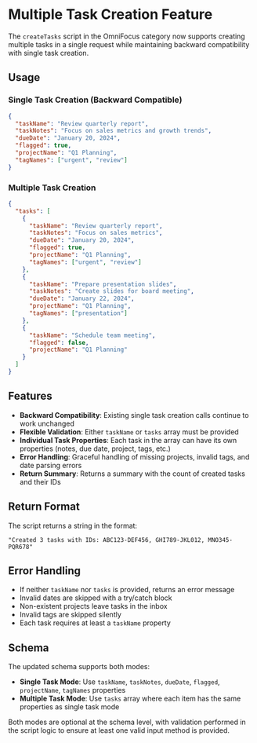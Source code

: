 # Multiple Task Creation Feature

The `createTasks` script in the OmniFocus category now supports creating multiple tasks in a single request while maintaining backward compatibility with single task creation.

## Usage

### Single Task Creation (Backward Compatible)

```json
{
  "taskName": "Review quarterly report",
  "taskNotes": "Focus on sales metrics and growth trends",
  "dueDate": "January 20, 2024",
  "flagged": true,
  "projectName": "Q1 Planning",
  "tagNames": ["urgent", "review"]
}
```

### Multiple Task Creation

```json
{
  "tasks": [
    {
      "taskName": "Review quarterly report",
      "taskNotes": "Focus on sales metrics",
      "dueDate": "January 20, 2024",
      "flagged": true,
      "projectName": "Q1 Planning",
      "tagNames": ["urgent", "review"]
    },
    {
      "taskName": "Prepare presentation slides",
      "taskNotes": "Create slides for board meeting",
      "dueDate": "January 22, 2024",
      "projectName": "Q1 Planning",
      "tagNames": ["presentation"]
    },
    {
      "taskName": "Schedule team meeting",
      "flagged": false,
      "projectName": "Q1 Planning"
    }
  ]
}
```

## Features

- **Backward Compatibility**: Existing single task creation calls continue to work unchanged
- **Flexible Validation**: Either `taskName` or `tasks` array must be provided
- **Individual Task Properties**: Each task in the array can have its own properties (notes, due date, project, tags, etc.)
- **Error Handling**: Graceful handling of missing projects, invalid tags, and date parsing errors
- **Return Summary**: Returns a summary with the count of created tasks and their IDs

## Return Format

The script returns a string in the format:
```
"Created 3 tasks with IDs: ABC123-DEF456, GHI789-JKL012, MNO345-PQR678"
```

## Error Handling

- If neither `taskName` nor `tasks` is provided, returns an error message
- Invalid dates are skipped with a try/catch block
- Non-existent projects leave tasks in the inbox
- Invalid tags are skipped silently
- Each task requires at least a `taskName` property

## Schema

The updated schema supports both modes:

- **Single Task Mode**: Use `taskName`, `taskNotes`, `dueDate`, `flagged`, `projectName`, `tagNames` properties
- **Multiple Task Mode**: Use `tasks` array where each item has the same properties as single task mode

Both modes are optional at the schema level, with validation performed in the script logic to ensure at least one valid input method is provided.
